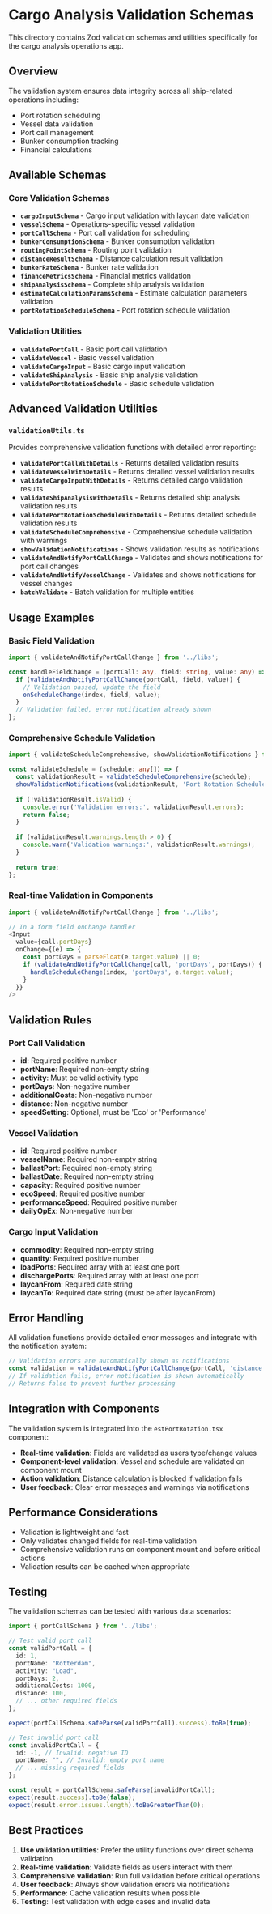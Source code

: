 # Cargo Analysis Validation Schemas

This directory contains Zod validation schemas and utilities specifically for the cargo analysis operations app.

## Overview

The validation system ensures data integrity across all ship-related operations including:
- Port rotation scheduling
- Vessel data validation
- Port call management
- Bunker consumption tracking
- Financial calculations

## Available Schemas

### Core Validation Schemas

- **`cargoInputSchema`** - Cargo input validation with laycan date validation
- **`vesselSchema`** - Operations-specific vessel validation
- **`portCallSchema`** - Port call validation for scheduling
- **`bunkerConsumptionSchema`** - Bunker consumption validation
- **`routingPointSchema`** - Routing point validation
- **`distanceResultSchema`** - Distance calculation result validation
- **`bunkerRateSchema`** - Bunker rate validation
- **`financeMetricsSchema`** - Financial metrics validation
- **`shipAnalysisSchema`** - Complete ship analysis validation
- **`estimateCalculationParamsSchema`** - Estimate calculation parameters validation
- **`portRotationScheduleSchema`** - Port rotation schedule validation

### Validation Utilities

- **`validatePortCall`** - Basic port call validation
- **`validateVessel`** - Basic vessel validation
- **`validateCargoInput`** - Basic cargo input validation
- **`validateShipAnalysis`** - Basic ship analysis validation
- **`validatePortRotationSchedule`** - Basic schedule validation

## Advanced Validation Utilities

### `validationUtils.ts`

Provides comprehensive validation functions with detailed error reporting:

- **`validatePortCallWithDetails`** - Returns detailed validation results
- **`validateVesselWithDetails`** - Returns detailed vessel validation results
- **`validateCargoInputWithDetails`** - Returns detailed cargo validation results
- **`validateShipAnalysisWithDetails`** - Returns detailed ship analysis validation results
- **`validatePortRotationScheduleWithDetails`** - Returns detailed schedule validation results
- **`validateScheduleComprehensive`** - Comprehensive schedule validation with warnings
- **`showValidationNotifications`** - Shows validation results as notifications
- **`validateAndNotifyPortCallChange`** - Validates and shows notifications for port call changes
- **`validateAndNotifyVesselChange`** - Validates and shows notifications for vessel changes
- **`batchValidate`** - Batch validation for multiple entities

## Usage Examples

### Basic Field Validation

```typescript
import { validateAndNotifyPortCallChange } from '../libs';

const handleFieldChange = (portCall: any, field: string, value: any) => {
  if (validateAndNotifyPortCallChange(portCall, field, value)) {
    // Validation passed, update the field
    onScheduleChange(index, field, value);
  }
  // Validation failed, error notification already shown
};
```

### Comprehensive Schedule Validation

```typescript
import { validateScheduleComprehensive, showValidationNotifications } from '../libs';

const validateSchedule = (schedule: any[]) => {
  const validationResult = validateScheduleComprehensive(schedule);
  showValidationNotifications(validationResult, 'Port Rotation Schedule');
  
  if (!validationResult.isValid) {
    console.error('Validation errors:', validationResult.errors);
    return false;
  }
  
  if (validationResult.warnings.length > 0) {
    console.warn('Validation warnings:', validationResult.warnings);
  }
  
  return true;
};
```

### Real-time Validation in Components

```typescript
import { validateAndNotifyPortCallChange } from '../libs';

// In a form field onChange handler
<Input
  value={call.portDays}
  onChange={(e) => {
    const portDays = parseFloat(e.target.value) || 0;
    if (validateAndNotifyPortCallChange(call, 'portDays', portDays)) {
      handleScheduleChange(index, 'portDays', e.target.value);
    }
  }}
/>
```

## Validation Rules

### Port Call Validation
- **id**: Required positive number
- **portName**: Required non-empty string
- **activity**: Must be valid activity type
- **portDays**: Non-negative number
- **additionalCosts**: Non-negative number
- **distance**: Non-negative number
- **speedSetting**: Optional, must be 'Eco' or 'Performance'

### Vessel Validation
- **id**: Required positive number
- **vesselName**: Required non-empty string
- **ballastPort**: Required non-empty string
- **ballastDate**: Required non-empty string
- **capacity**: Required positive number
- **ecoSpeed**: Required positive number
- **performanceSpeed**: Required positive number
- **dailyOpEx**: Non-negative number

### Cargo Input Validation
- **commodity**: Required non-empty string
- **quantity**: Required positive number
- **loadPorts**: Required array with at least one port
- **dischargePorts**: Required array with at least one port
- **laycanFrom**: Required date string
- **laycanTo**: Required date string (must be after laycanFrom)

## Error Handling

All validation functions provide detailed error messages and integrate with the notification system:

```typescript
// Validation errors are automatically shown as notifications
const validation = validateAndNotifyPortCallChange(portCall, 'distance', -100);
// If validation fails, error notification is shown automatically
// Returns false to prevent further processing
```

## Integration with Components

The validation system is integrated into the `estPortRotation.tsx` component:

- **Real-time validation**: Fields are validated as users type/change values
- **Component-level validation**: Vessel and schedule are validated on component mount
- **Action validation**: Distance calculation is blocked if validation fails
- **User feedback**: Clear error messages and warnings via notifications

## Performance Considerations

- Validation is lightweight and fast
- Only validates changed fields for real-time validation
- Comprehensive validation runs on component mount and before critical actions
- Validation results can be cached when appropriate

## Testing

The validation schemas can be tested with various data scenarios:

```typescript
import { portCallSchema } from '../libs';

// Test valid port call
const validPortCall = {
  id: 1,
  portName: "Rotterdam",
  activity: "Load",
  portDays: 2,
  additionalCosts: 1000,
  distance: 100,
  // ... other required fields
};

expect(portCallSchema.safeParse(validPortCall).success).toBe(true);

// Test invalid port call
const invalidPortCall = {
  id: -1, // Invalid: negative ID
  portName: "", // Invalid: empty port name
  // ... missing required fields
};

const result = portCallSchema.safeParse(invalidPortCall);
expect(result.success).toBe(false);
expect(result.error.issues.length).toBeGreaterThan(0);
```

## Best Practices

1. **Use validation utilities**: Prefer the utility functions over direct schema validation
2. **Real-time validation**: Validate fields as users interact with them
3. **Comprehensive validation**: Run full validation before critical operations
4. **User feedback**: Always show validation errors via notifications
5. **Performance**: Cache validation results when possible
6. **Testing**: Test validation with edge cases and invalid data
